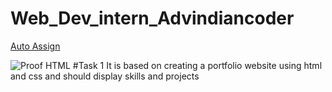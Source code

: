 # Web_Dev_intern_Advindiancoder
[Auto Assign](https://github.com/adv-indian-coder/demo-repository/actions/workflows/auto-assign.yml/badge.svg)

![Proof HTML](https://github.com/Badrinath007/Web_Dev_intern_Advindiancoder/actions/workflows/proof-html.yml/badge.svg)
#Task 1
It is based on creating a portfolio website using html and css and should display skills and projects
